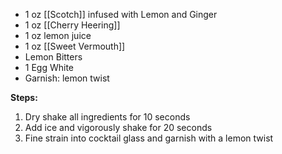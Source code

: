 - 1 oz [[Scotch]] infused with Lemon and Ginger
- 1 oz [[Cherry Heering]]
- 1 oz lemon juice
- 1 oz [[Sweet Vermouth]]
- Lemon Bitters
- 1 Egg White
- Garnish: lemon twist

**Steps:**

1. Dry shake all ingredients for 10 seconds
2. Add ice and vigorously shake for 20 seconds
3. Fine strain into cocktail glass and garnish with a lemon twist